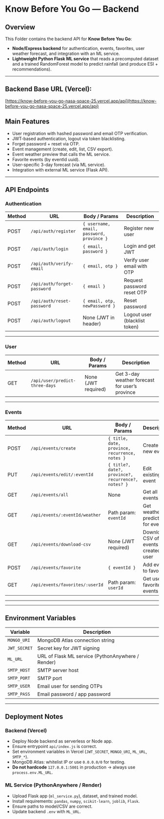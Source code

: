 # Know Before You Go — Backend

## Overview
This Folder contains the backend API for **Know Before You Go**:

- **Node/Express backend** for authentication, events, favorites, user weather forecast, and integration with an ML service.
- **Lightweight Python Flask ML service** that reads a precomputed dataset and a trained RandomForest model to predict rainfall (and produce ESI + recommendations).

---
## **Backend Base URL (Vercel):**  
  [https://know-before-you-go-nasa-space-25.vercel.app/api](https://know-before-you-go-nasa-space-25.vercel.app/api)

## Main Features
- User registration with hashed password and email OTP verification.
- JWT-based authentication, logout via token blacklisting.
- Forget password + reset via OTP.
- Event management (create, edit, list, CSV export).
- Event weather preview that calls the ML service.
- Favorite events (by eventId uuid).
- User-specific 3-day forecast (via ML service).
- Integration with external ML service (Flask API).

---

## API Endpoints

### Authentication
| Method | URL | Body / Params | Description |
|--------|-----|---------------|-------------|
| POST | `/api/auth/register` | `{ username, email, password, province }` | Register new user |
| POST | `/api/auth/login` | `{ email, password }` | Login and get JWT |
| POST | `/api/auth/verify-email` | `{ email, otp }` | Verify user email with OTP |
| POST | `/api/auth/forget-password` | `{ email }` | Request password reset OTP |
| POST | `/api/auth/reset-password` | `{ email, otp, newPassword }` | Reset password |
| POST | `/api/auth/logout` | None (JWT in header) | Logout user (blacklist token) |

---

### User
| Method | URL | Body / Params | Description |
|--------|-----|---------------|-------------|
| GET | `/api/user/predict-three-days` | None (JWT required) | Get 3-day weather forecast for user’s province |

---

### Events
| Method | URL | Body / Params | Description |
|--------|-----|---------------|-------------|
| POST | `/api/events/create` | `{ title, date, province, recurrence, notes }` | Create a new event |
| PUT | `/api/events/edit/:eventId` | `{ title?, date?, province?, recurrence?, notes? }` | Edit existing event |
| GET | `/api/events/all` | None | Get all events |
| GET | `/api/events/:eventId/weather` | Path param: `eventId` | Get weather prediction for event |
| GET | `/api/events/download-csv` | None (JWT required) | Download CSV of all events created by user |
| POST | `/api/events/favorite` | `{ eventId }` | Add event to favorites |
| GET | `/api/events/favorites/:userId` | Path param: `userId` | Get user’s favorite events |

---

---

## Environment Variables

| Variable      | Description |
|---------------|-------------|
| `MONGO_URI`   | MongoDB Atlas connection string |
| `JWT_SECRET`  | Secret key for JWT signing |
| `ML_URL`      | URL of Flask ML service (PythonAnywhere / Render) |
| `SMTP_HOST`   | SMTP server host |
| `SMTP_PORT`   | SMTP port |
| `SMTP_USER`   | Email user for sending OTPs |
| `SMTP_PASS`   | Email password / app password |

---

## Deployment Notes

### Backend (Vercel)
- Deploy Node backend as serverless or Node app.  
- Ensure entrypoint `api/index.js` is correct.  
- Set environment variables in Vercel (`JWT_SECRET`, `MONGO_URI`, `ML_URL`, `SMTP_*`).  
- MongoDB Atlas: whitelist IP or use `0.0.0.0/0` for testing.  
- **Do not hardcode** `127.0.0.1:5001` in production → always use `process.env.ML_URL`.  

### ML Service (PythonAnywhere / Render)
- Upload Flask app (`ml_service.py`), dataset, and trained model.  
- Install requirements: `pandas`, `numpy`, `scikit-learn`, `joblib`, `Flask`.  
- Ensure paths to model/CSV are correct.  
- Update backend `.env` with `ML_URL`.  
